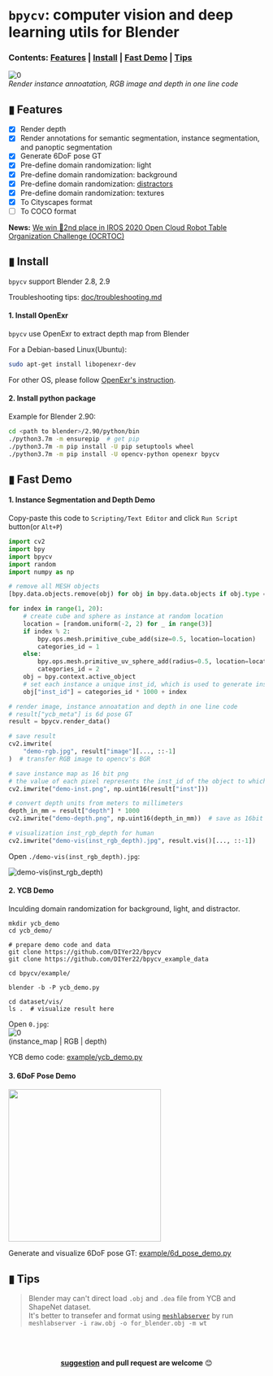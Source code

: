 # `bpycv`: computer vision and deep learning utils for Blender

### Contents: [Features](#-features) | [Install](#-install) | [Fast Demo](#-fast-demo) | [Tips](#-tips) 

![0](https://user-images.githubusercontent.com/10448025/96836463-98135680-1477-11eb-8a5f-8911bc454336.jpg)      
*Render instance annoatation, RGB image and depth in one line code*

## ▮ Features
 - [x] Render depth
 - [x] Render annotations for semantic segmentation, instance segmentation, and panoptic segmentation 
 - [x] Generate 6DoF pose GT
 - [x] Pre-define domain randomization: light
 - [x] Pre-define domain randomization: background
 - [x] Pre-define domain randomization: [distractors](https://arxiv.org/pdf/1804.06516)
 - [x] Pre-define domain randomization: textures
 - [x] To Cityscapes format
 - [ ] To COCO format

**News:** [We win 🥈2nd place in IROS 2020 Open Cloud Robot Table Organization Challenge (OCRTOC)](https://github.com/DIYer22/bpycv/issues/15)

## ▮ Install
`bpycv` support Blender 2.8, 2.9

Troubleshooting tips: [doc/troubleshooting.md](doc/troubleshooting.md)

#### 1. Install OpenExr
`bpycv` use OpenExr to extract depth map from Blender

For a Debian-based Linux(Ubuntu):
```bash
sudo apt-get install libopenexr-dev
```

For other OS, please follow [OpenExr's instruction](https://excamera.com/sphinx/articles-openexr.html).

#### 2. Install python package
Example for Blender 2.90:
```bash
cd <path to blender>/2.90/python/bin
./python3.7m -m ensurepip  # get pip
./python3.7m -m pip install -U pip setuptools wheel 
./python3.7m -m pip install -U opencv-python openexr bpycv
```

## ▮ Fast Demo
#### 1. Instance Segmentation and Depth Demo
Copy-paste this code to `Scripting/Text Editor` and click `Run Script` button(or `Alt+P`)
```python
import cv2
import bpy
import bpycv
import random
import numpy as np

# remove all MESH objects
[bpy.data.objects.remove(obj) for obj in bpy.data.objects if obj.type == "MESH"]

for index in range(1, 20):
    # create cube and sphere as instance at random location
    location = [random.uniform(-2, 2) for _ in range(3)]
    if index % 2:
        bpy.ops.mesh.primitive_cube_add(size=0.5, location=location)
        categories_id = 1
    else:
        bpy.ops.mesh.primitive_uv_sphere_add(radius=0.5, location=location)
        categories_id = 2
    obj = bpy.context.active_object
    # set each instance a unique inst_id, which is used to generate instance annotation.
    obj["inst_id"] = categories_id * 1000 + index

# render image, instance annoatation and depth in one line code
# result["ycb_meta"] is 6d pose GT
result = bpycv.render_data()

# save result
cv2.imwrite(
    "demo-rgb.jpg", result["image"][..., ::-1]
)  # transfer RGB image to opencv's BGR

# save instance map as 16 bit png
# the value of each pixel represents the inst_id of the object to which the pixel belongs
cv2.imwrite("demo-inst.png", np.uint16(result["inst"]))

# convert depth units from meters to millimeters
depth_in_mm = result["depth"] * 1000
cv2.imwrite("demo-depth.png", np.uint16(depth_in_mm))  # save as 16bit png

# visualization inst_rgb_depth for human
cv2.imwrite("demo-vis(inst_rgb_depth).jpg", result.vis()[..., ::-1])
```
Open `./demo-vis(inst_rgb_depth).jpg`:   

![demo-vis(inst_rgb_depth)](https://user-images.githubusercontent.com/10448025/96727938-322abe80-13e6-11eb-9888-58886e8e68fd.jpg)

#### 2. YCB Demo
Inculding domain randomization for background, light, and distractor.
```shell
mkdir ycb_demo
cd ycb_demo/

# prepare demo code and data
git clone https://github.com/DIYer22/bpycv
git clone https://github.com/DIYer22/bpycv_example_data

cd bpycv/example/

blender -b -P ycb_demo.py

cd dataset/vis/
ls .  # visualize result here
```
Open `0.jpg`:   
![0](https://user-images.githubusercontent.com/10448025/96836463-98135680-1477-11eb-8a5f-8911bc454336.jpg)    
(instance_map | RGB | depth)

YCB demo code: [example/ycb_demo.py](example/ycb_demo.py)

#### 3. 6DoF Pose Demo
<img src="https://user-images.githubusercontent.com/10448025/74708759-5e3ee000-5258-11ea-8849-0174c34d507c.png" style="width:300px">

Generate and visualize 6DoF pose GT: [example/6d_pose_demo.py](example/6d_pose_demo.py)

## ▮ Tips
 > Blender may can't direct load `.obj` and `.dea` file from YCB and ShapeNet dataset.  
 > It's better to transefer and format using [`meshlabserver`](https://github.com/cnr-isti-vclab/meshlab/releases) by run `meshlabserver -i raw.obj -o for_blender.obj -m wt`

<br>
<br>
<div align="center">

**[suggestion](https://github.com/DIYer22/bpycv/issues) and pull request are welcome** 😊
</div>